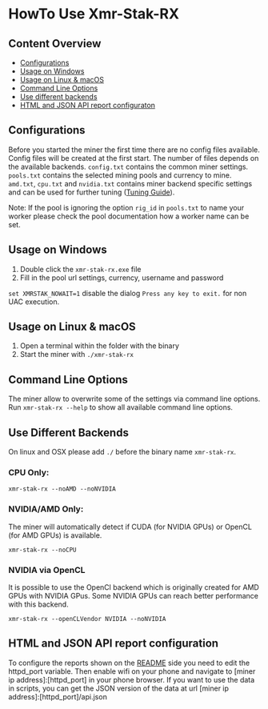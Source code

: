 # HowTo Use Xmr-Stak-RX

## Content Overview
* [Configurations](#configurations)
* [Usage on Windows](#usage-on-windows)
* [Usage on Linux & macOS](#usage-on-linux--macos)
* [Command Line Options](#command-line-options)
* [Use different backends](#use-different-backends)
* [HTML and JSON API report configuraton](#html-and-json-api-report-configuraton)

## Configurations

Before you started the miner the first time there are no config files available.
Config files will be created at the first start.
The number of files depends on the available backends.
`config.txt` contains the common miner settings.
`pools.txt` contains the selected mining pools and currency to mine.
`amd.txt`, `cpu.txt` and `nvidia.txt` contains miner backend specific settings and can be used for further tuning ([Tuning Guide](tuning.md)).

Note: If the pool is ignoring the option `rig_id` in `pools.txt` to name your worker please check the pool documentation how a worker name can be set.

## Usage on Windows
1) Double click the `xmr-stak-rx.exe` file
2) Fill in the pool url settings, currency, username and password

`set XMRSTAK_NOWAIT=1` disable the dialog `Press any key to exit.` for non UAC execution.


## Usage on Linux & macOS
1) Open a terminal within the folder with the binary
2) Start the miner with `./xmr-stak-rx`

## Command Line Options

The miner allow to overwrite some of the settings via command line options.
Run `xmr-stak-rx --help` to show all available command line options.

## Use Different Backends

On linux and OSX please add `./` before the binary name `xmr-stak-rx`.

### CPU Only:
```
xmr-stak-rx --noAMD --noNVIDIA
```

### NVIDIA/AMD Only:

The miner will automatically detect if CUDA (for NVIDIA GPUs) or OpenCL (for AMD GPUs) is available.

```
xmr-stak-rx --noCPU
```

### NVIDIA via OpenCL

It is possible to use the OpenCl backend which is originally created for AMD GPUs with NVIDIA GPus.
Some NVIDIA GPUs can reach better performance with this backend.

```
xmr-stak-rx --openCLVendor NVIDIA --noNVIDIA
```

## HTML and JSON API report configuration

To configure the reports shown on the [README](../README.md) side you need to edit the httpd_port variable. Then enable wifi on your phone and navigate to [miner ip address]:[httpd_port] in your phone browser. If you want to use the data in scripts, you can get the JSON version of the data at url [miner ip address]:[httpd_port]/api.json

